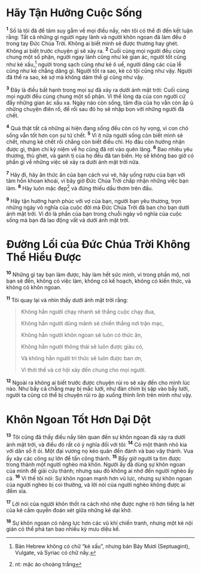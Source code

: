 # Hãy Tận Hưởng Cuộc Sống
<sup><b>1</b></sup> Số là tôi đã để tâm suy gẫm về mọi điều nầy, nên tôi có thể đi đến kết luận rằng: Tất cả những gì người ngay lành và người khôn ngoan đã làm đều ở trong tay Ðức Chúa Trời. Không ai biết mình sẽ được thương hay ghét. Không ai biết trước chuyện gì sẽ xảy ra. <sup><b>2</b></sup> Cuối cùng mọi người đều cùng chung một số phận, người ngay lành cũng như kẻ gian ác, người tốt cũng như kẻ xấu,[^1-cf5024fa-9289-43b8-84e0-029c033c83e4] người trong sạch cũng như kẻ ô uế, người dâng các của lễ cũng như kẻ chẳng dâng gì. Người tốt ra sao, kẻ có tội cũng như vậy. Người đã thề ra sao, kẻ sợ mà không dám thề gì cũng như vậy.

<sup><b>3</b></sup> Ðây là điều bất hạnh trong mọi sự đã xảy ra dưới ánh mặt trời: Cuối cùng mọi người đều cùng chung một số phận. Vì thế lòng dạ của con người cứ đầy những gian ác xấu xa. Ngày nào còn sống, tâm địa của họ vẫn còn ấp ủ những chuyện điên rồ, để rồi sau đó họ sẽ nhập bọn với những người đã chết.

<sup><b>4</b></sup> Quả thật tất cả những ai hiện đang sống đều còn có hy vọng, vì con chó sống vẫn tốt hơn con sư tử chết. <sup><b>5</b></sup> Vì ít nữa người sống còn biết mình sẽ chết, nhưng kẻ chết rồi chẳng còn biết điều chi. Họ đâu còn hưởng nhận được gì, thậm chí kỷ niệm về họ cũng đã rơi vào quên lãng. <sup><b>6</b></sup> Bao nhiêu yêu thương, thù ghét, và ganh tị của họ đều đã tan biến. Họ sẽ không bao giờ có phần gì về những việc sẽ xảy ra dưới ánh mặt trời nữa.

<sup><b>7</b></sup> Hãy đi, hãy ăn thức ăn của bạn cách vui vẻ, hãy uống rượu của bạn với tâm hồn khoan khoái, vì bây giờ Ðức Chúa Trời chấp nhận những việc bạn làm. <sup><b>8</b></sup> Hãy luôn mặc đẹp[^2-cf5024fa-9289-43b8-84e0-029c033c83e4] và đừng thiếu dầu thơm trên đầu.

<sup><b>9</b></sup> Hãy tận hưởng hạnh phúc với vợ của bạn, người bạn yêu thương, trọn những ngày vô nghĩa của cuộc đời mà Ðức Chúa Trời đã ban cho bạn dưới ánh mặt trời. Vì đó là phần của bạn trong chuỗi ngày vô nghĩa của cuộc sống mà bạn đã lao động vất vả dưới ánh mặt trời.

# Ðường Lối của Ðức Chúa Trời Không Thể Hiểu Ðược
<sup><b>10</b></sup> Những gì tay bạn làm được, hãy làm hết sức mình, vì trong phần mộ, nơi bạn sẽ đến, không có việc làm, không có kế hoạch, không có kiến thức, và không có khôn ngoan.

<sup><b>11</b></sup> Tôi quay lại và nhìn thấy dưới ánh mặt trời rằng:

> Không hẳn người chạy nhanh sẽ thắng cuộc chạy đua,
> 
> Không hẳn người dũng mãnh sẽ chiến thắng nơi trận mạc,
> 
> Không hẳn người khôn ngoan sẽ luôn có thức ăn,
> 
> Không hẳn người thông thái sẽ luôn được giàu có,
> 
> Và không hẳn người tri thức sẽ luôn được ban ơn,
> 
> Vì thời thế và cơ hội xảy đến chung cho mọi người.

<sup><b>12</b></sup> Ngoài ra không ai biết trước được chuyện rủi ro sẽ xảy đến cho mình lúc nào. Như bầy cá chẳng may bị mắc lưới, như đàn chim bị sập vào bẫy lưới, người ta cũng có thể bị chuyện rủi ro ập xuống thình lình trên mình như vậy.

# Khôn Ngoan Tốt Hơn Dại Dột
<sup><b>13</b></sup> Tôi cũng đã thấy điều nầy liên quan đến sự khôn ngoan đã xảy ra dưới ánh mặt trời, và điều đó rất có ý nghĩa đối với tôi: <sup><b>14</b></sup> Có một thành nhỏ kia với dân số ít ỏi. Một đại vương nọ kéo quân đến đánh và bao vây thành. Vua ấy xây các công sự lớn để tấn công thành. <sup><b>15</b></sup> Bấy giờ người ta tìm được trong thành một người nghèo mà khôn. Người ấy đã dùng sự khôn ngoan của mình để giải cứu thành; nhưng sau đó không ai nhớ đến người nghèo ấy cả. <sup><b>16</b></sup> Vì thế tôi nói: Sự khôn ngoan mạnh hơn vũ lực, nhưng sự khôn ngoan của người nghèo bị coi thường, và lời nói của người nghèo không được ai đếm xỉa.

<sup><b>17</b></sup> Lời nói của người khôn thốt ra cách nhỏ nhẹ được nghe rõ hơn tiếng la hét của kẻ cầm quyền đoán xét giữa những kẻ dại khờ.

<sup><b>18</b></sup> Sự khôn ngoan có năng lực hơn các vũ khí chiến tranh, nhưng một kẻ nội gián có thể phá tan bao nhiêu kỳ mưu diệu kế.

[^1-cf5024fa-9289-43b8-84e0-029c033c83e4]: Bản Hebrew không có chữ “kẻ xấu”, nhưng bản Bảy Mươi (Septuagint), Vulgate, và Syriac có chữ nầy.
[^2-cf5024fa-9289-43b8-84e0-029c033c83e4]: nt: mặc áo choàng trắng